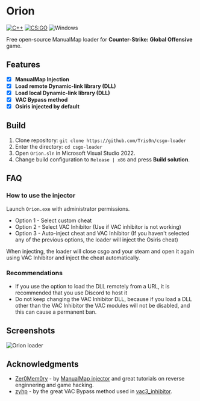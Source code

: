 # Orion
[![C++](https://img.shields.io/badge/language-C%2B%2B-%23f34b7d.svg?style=plastic)](https://en.wikipedia.org/wiki/C%2B%2B) 
[![CS:GO](https://img.shields.io/badge/game-CS%3AGO-yellow.svg?style=plastic)](https://store.steampowered.com/app/730/CounterStrike_Global_Offensive/) 
![Windows](https://github.com/danielkrupinski/Osiris/workflows/Windows/badge.svg?branch=master&event=push)

Free open-source ManualMap loader for **Counter-Strike: Global Offensive** game.

## Features

- [x] **ManualMap Injection**
- [x] **Load remote Dynamic-link library (DLL)**
- [x] **Load local Dynamic-link library (DLL)**
- [x] **VAC Bypass method**
- [x] **Osiris injected by default**

## Build

1. Clone repository: `git clone https://github.com/Tris0n/csgo-loader`
2. Enter the directory: `cd csgo-loader`
3. Open `Orion.sln` in Microsoft Visual Studio 2022.
4. Change build configuration to `Release | x86` and press **Build solution**.

## FAQ
### How to use the injector

Launch `Orion.exe` with administrator permissions.

- Option 1 - Select custom cheat
- Option 2 - Select VAC Inhibitor (Use if VAC inhibitor is not working)
- Option 3 - Auto-inject cheat and VAC Inhibitor (If you haven't selected any of the previous options, the loader will inject the Osiris cheat)

When injecting, the loader will close csgo and your steam and open it again using VAC Inhibitor and inject the cheat automatically.

### Recommendations

* If you use the option to load the DLL remotely from a URL, it is recommended that you use Discord to host it
* Do not keep changing the VAC Inhibitor DLL, because if you load a DLL other than the VAC Inhibitor the VAC modules will not be disabled, and this can cause a permanent ban.

## Screenshots
![Orion loader](https://github.com/Tris0n/csgo-loader/assets/93105314/8c952b87-2c46-4554-be38-53f46fa0ac98)

## Acknowledgments
*   [Zer0Mem0ry](https://github.com/Zer0Mem0ry) - by [ManualMap injector](https://github.com/Zer0Mem0ry/ManualMap) and great tutorials on reverse enginnering and game hacking.
*   [zyhp](https://github.com/zyhp) - by the great VAC Bypass method used in [vac3_inhibitor](https://github.com/zyhp/vac3_inhibitor).
